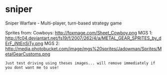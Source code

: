 sniper
======

Sniper Warfare - Multi-player, turn-based strategy game


Sprites from:
	Cowboys: http://foxmage.com/Sheet_Cowboy.png
	MGS 1: http://fc04.deviantart.net/fs19/f/2007/262/4/a/METAL_GEAR_SPRITES_by_dErF_iNtEnSiTy.png
	MGS 2: http://media.photobucket.com/image/mgs%20sprites/Jadowman/Sprites/MetalGearCustoms.png
	
	Just test driving using theses images... will remove immediately if you dont want me to use!